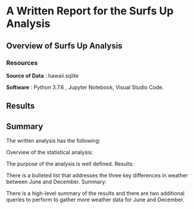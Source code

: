 # A Written Report for the Surfs Up Analysis

## Overview of Surfs Up Analysis
 

### Resources
**Source of Data** : hawaii.sqlite

**Software** : Python 3.7.6 , Jupyter Notebook, Visual Studio Code.

## Results

## Summary

The written analysis has the following:

Overview of the statistical analysis:

The purpose of the analysis is well defined. 
Results:

There is a bulleted list that addresses the three key differences in weather between June and December. 
Summary:

There is a high-level summary of the results and there are two additional queries to perform to gather more weather data for June and December. 
